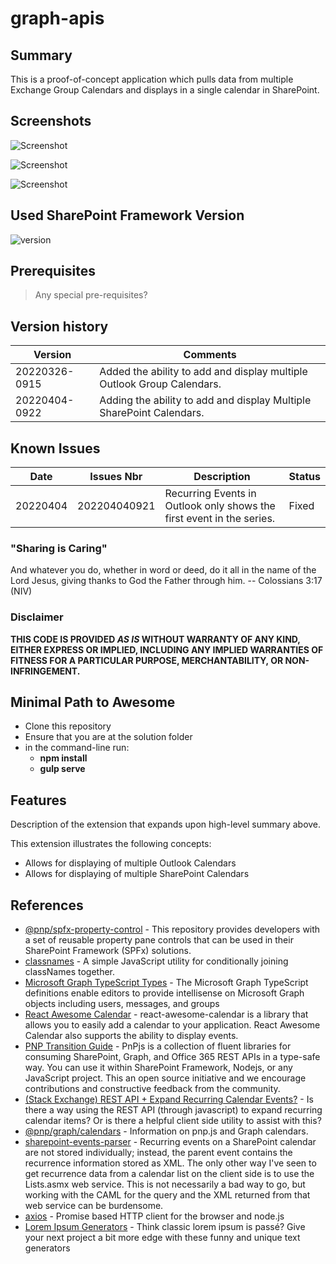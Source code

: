 # graph-apis

## Summary

This is a proof-of-concept application which pulls data from multiple Exchange Group Calendars and displays in a single calendar in SharePoint.

## Screenshots
![Screenshot](https://bdking71.files.wordpress.com/2022/03/calendar.png "Month View")

![Screenshot](https://bdking71.files.wordpress.com/2022/03/calendar2.png "Day View")

![Screenshot](https://bdking71.files.wordpress.com/2022/03/calendar1.png "Event")

## Used SharePoint Framework Version

![version](https://img.shields.io/badge/version-1.14-green.svg "SFPx Version 1.14")

## Prerequisites

> Any special pre-requisites?

## Version history

Version|Comments
--------|---------
20220326-0915 | Added the ability to add and display multiple Outlook Group Calendars. 
20220404-0922 | Adding the ability to add and display Multiple SharePoint Calendars.

## Known Issues

Date|Issues Nbr|Description|Status
--------|---------|---------|---------
20220404|202204040921|Recurring Events in Outlook only shows the first event in the series.|Fixed

### "Sharing is Caring"
And whatever you do, whether in word or deed, do it all in the name of the Lord Jesus, giving thanks to God the Father through him. -- Colossians 3:17 (NIV)


### Disclaimer
**THIS CODE IS PROVIDED *AS IS* WITHOUT WARRANTY OF ANY KIND, EITHER EXPRESS OR IMPLIED, INCLUDING ANY IMPLIED WARRANTIES OF FITNESS FOR A PARTICULAR PURPOSE, MERCHANTABILITY, OR NON-INFRINGEMENT.**

## Minimal Path to Awesome

- Clone this repository
- Ensure that you are at the solution folder
- in the command-line run:
  - **npm install**
  - **gulp serve**

## Features

Description of the extension that expands upon high-level summary above.

This extension illustrates the following concepts:

- Allows for displaying of multiple Outlook Calendars 
- Allows for displaying of multiple SharePoint Calendars

## References
- [@pnp/spfx-property-control](https://pnp.github.io/sp-dev-fx-property-controls) - This repository provides developers with a set of reusable property pane controls that can be used in their SharePoint Framework (SPFx) solutions.
- [classnames](https://www.npmjs.com/package/classnames) - A simple JavaScript utility for conditionally joining classNames together.
- [Microsoft Graph TypeScript Types](https://www.npmjs.com/package/@microsoft/microsoft-graph-types) - The Microsoft Graph TypeScript definitions enable editors to provide intellisense on Microsoft Graph objects including users, messages, and groups
- [React Awesome Calendar](https://www.npmjs.com/package/react-awesome-calendar) - react-awesome-calendar is a library that allows you to easily add a calendar to your application. React Awesome Calendar also supports the ability to display events.
- [PNP Transition Guide](https://pnp.github.io/pnpjs/getting-started/) - PnPjs is a collection of fluent libraries for consuming SharePoint, Graph, and Office 365 REST APIs in a type-safe way. You can use it within SharePoint Framework, Nodejs, or any JavaScript project. This an open source initiative and we encourage contributions and constructive feedback from the community.
- [(Stack Exchange) REST API + Expand Recurring Calendar Events?](https://sharepoint.stackexchange.com/questions/23221/rest-api-expand-recurring-calendar-events) - Is there a way using the REST API (through javascript) to expand recurring calendar items? Or is there a helpful client side utility to assist with this?
- [@pnp/graph/calendars](https://pnp.github.io/pnpjs/graph/calendars/) - Information on pnp.js and Graph calendars.
- [sharepoint-events-parser](https://www.npmjs.com/package/sharepoint-events-parser) - Recurring events on a SharePoint calendar are not stored individually; instead, the parent event contains the recurrence information stored as XML. The only other way I've seen to get recurrence data from a calendar list on the client side is to use the Lists.asmx web service. This is not necessarily a bad way to go, but working with the CAML for the query and the XML returned from that web service can be burdensome.
- [axios](https://www.npmjs.com/package/axios) - Promise based HTTP client for the browser and node.js
- [Lorem Ipsum Generators](https://loremipsum.io/ultimate-list-of-lorem-ipsum-generators/) - Think classic lorem ipsum is passé? Give your next project a bit more edge with these funny and unique text generators
